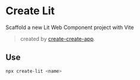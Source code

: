 # Create Lit

Scaffold a new Lit Web Component project with Vite

> created by [create-create-app](https://github.com/uetchy/create-create-app/blob/master/README.md).

## Use

```bash
npx create-lit <name>
```
